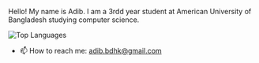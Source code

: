 Hello! My name is Adib. I am a 3rdd year student at American University of Bangladesh studying computer science.

![Top Languages](https://github-readme-stats.vercel.app/api/top-langs/?username=ibnuladib&theme=merko&layout=pie)

- 📫 How to reach me: adib.bdhk@gmail.com

